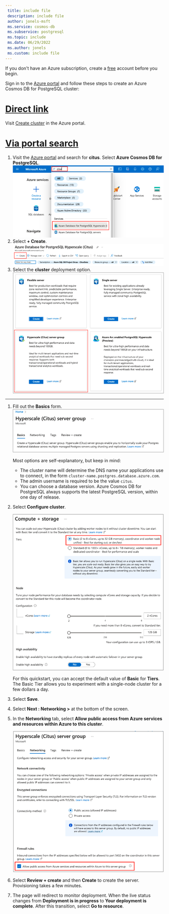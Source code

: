 ```yaml
---
 title: include file
 description: include file
 author: jonels-msft
 ms.service: cosmos-db
 ms.subservice: postgresql
 ms.topic: include
 ms.date: 06/29/2022
 ms.author: jonels
 ms.custom: include file
---
```


If you don't have an Azure subscription, create a
[free](https://azure.microsoft.com/free/) account before you begin.

Sign in to the [Azure portal](https://portal.azure.com) and follow these steps
to create an Azure Cosmos DB for PostgreSQL cluster:

# [Direct link](#tab/direct)

Visit [Create cluster](https://portal.azure.com/#create/Microsoft.PostgreSQLServerGroup) in the Azure portal.

# [Via portal search](#tab/portal-search)

1. Visit the [Azure portal](https://portal.azure.com/) and search for
   **citus**. Select **Azure Cosmos DB for PostgreSQL**.
   ![search for citus](media/quickstart-create-portal/portal-search.png)
2. Select **+ Create**.
   ![create button](media/quickstart-create-portal/create-button.png)
3. Select the **cluster** deployment option.
   ![deployment options](media/quickstart-create-portal/deployment-option.png)

---

1. Fill out the **Basics** form.
   ![basic info form](media/quickstart-create-portal/basics.png)

   Most options are self-explanatory, but keep in mind:

   * The cluster name will determine the DNS name your
     applications use to connect, in the form
     `cluster-name.postgres.database.azure.com`.
   * The admin username is required to be the value `citus`.
   * You can choose a database version. Azure Cosmos DB for PostgreSQL always supports the
     latest PostgreSQL version, within one day of release.

2. Select **Configure cluster**.

   ![compute and storage](media/quickstart-create-portal/compute.png)

   For this quickstart, you can accept the default value of **Basic** for
   **Tiers**. The Basic Tier allows you to experiment with a single-node
   cluster for a few dollars a day.

3. Select **Save**.

4. Select **Next : Networking >** at the bottom of the screen.
5. In the **Networking** tab, select **Allow public access from Azure services
   and resources within Azure to this cluster**.

   ![networking configuration](media/quickstart-create-portal/networking.png)

6. Select **Review + create** and then **Create** to create the server.
   Provisioning takes a few minutes.
7. The page will redirect to monitor deployment. When the live status changes
   from **Deployment is in progress** to **Your deployment is complete**.
   After this transition, select **Go to resource**.
